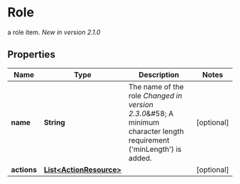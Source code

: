 

# Role

a role item.  *New in version 2.1.0* 

## Properties

| Name | Type | Description | Notes |
|------------ | ------------- | ------------- | -------------|
|**name** | **String** | The name of the role  *Changed in version 2.3.0*&amp;#58; A minimum character length requirement (&#39;minLength&#39;) is added.  |  [optional] |
|**actions** | [**List&lt;ActionResource&gt;**](ActionResource.md) |  |  [optional] |



